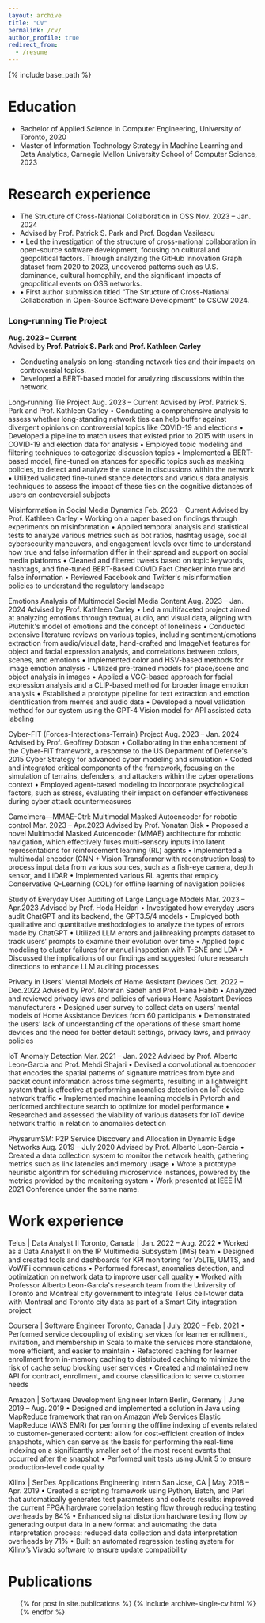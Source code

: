 ```yaml
---
layout: archive
title: "CV"
permalink: /cv/
author_profile: true
redirect_from:
  - /resume
---
```


{% include base_path %}

Education
======
* Bachelor of Applied Science in Computer Engineering, University of Toronto, 2020
* Master of Information Technology Strategy in Machine Learning and Data Analytics, Carnegie Mellon University School of Computer Science, 2023

Research experience
======
* The Structure of Cross-National Collaboration in OSS Nov. 2023 – Jan. 2024
* Advised by Prof. Patrick S. Park and Prof. Bogdan Vasilescu
* • Led the investigation of the structure of cross-national collaboration in open-source software development, focusing on cultural and geopolitical factors. Through analyzing the GitHub Innovation Graph dataset from 2020 to 2023, uncovered patterns such as U.S. dominance, cultural homophily, and the significant impacts of geopolitical events on OSS networks.
* • First author submission titled “The Structure of Cross-National Collaboration in Open-Source Software Development” to CSCW 2024.

### Long-running Tie Project
**Aug. 2023 – Current**  
Advised by **Prof. Patrick S. Park** and **Prof. Kathleen Carley**
- Conducting analysis on long-standing network ties and their impacts on controversial topics.
- Developed a BERT-based model for analyzing discussions within the network.

Long-running Tie Project Aug. 2023 – Current
Advised by Prof. Patrick S. Park and Prof. Kathleen Carley
• Conducting a comprehensive analysis to assess whether long-standing network ties can help buffer against divergent opinions on controversial topics like COVID-19 and elections
• Developed a pipeline to match users that existed prior to 2015 with users in COVID-19 and election data for analysis
• Employed topic modeling and filtering techniques to categorize discussion topics
• Implemented a BERT-based model, fine-tuned on stances for specific topics such as masking policies, to detect and analyze the stance in discussions within the network
• Utilized validated fine-tuned stance detectors and various data analysis techniques to assess the impact of these ties on the cognitive distances of users on controversial subjects

Misinformation in Social Media Dynamics Feb. 2023 – Current
Advised by Prof. Kathleen Carley
• Working on a paper based on findings through experiments on misinformation
• Applied temporal analysis and statistical tests to analyze various metrics such as bot ratios, hashtag usage, social cybersecurity maneuvers, and engagement levels over time to understand how true and false information differ in their spread and support on social media platforms
• Cleaned and filtered tweets based on topic keywords, hashtags, and fine-tuned BERT-Based COVID Fact Checker into true and false information
• Reviewed Facebook and Twitter's misinformation policies to understand the regulatory landscape

Emotions Analysis of Multimodal Social Media Content Aug. 2023 – Jan. 2024
Advised by Prof. Kathleen Carley
• Led a multifaceted project aimed at analyzing emotions through textual, audio, and visual data, aligning with Plutchik's model of emotions and the concept of loneliness
• Conducted extensive literature reviews on various topics, including sentiment/emotions extraction from audio/visual data, hand-crafted and ImageNet features for object and facial expression analysis, and correlations between colors, scenes, and emotions
• Implemented color and HSV-based methods for image emotion analysis
• Utilized pre-trained models for place/scene and object analysis in images
• Applied a VGG-based approach for facial expression analysis and a CLIP-based method for broader image emotion analysis
• Established a prototype pipeline for text extraction and emotion identification from memes and audio data
• Developed a novel validation method for our system using the GPT-4 Vision model for API assisted data labeling

Cyber-FIT (Forces-Interactions-Terrain) Project Aug. 2023 – Jan. 2024
Advised by Prof. Geoffrey Dobson
• Collaborating in the enhancement of the Cyber-FIT framework, a response to the US Department of Defense's 2015 Cyber Strategy for advanced cyber modeling and simulation
• Coded and integrated critical components of the framework, focusing on the simulation of terrains, defenders, and attackers within the cyber operations context
• Employed agent-based modeling to incorporate psychological factors, such as stress, evaluating their impact on defender effectiveness during cyber attack countermeasures

Camelmera—MMAE-Ctrl: Multimodal Masked Autoencoder for robotic control Mar. 2023 – Apr.2023
Advised by Prof. Yonatan Bisk
• Proposed a novel Multimodal Masked Autoencoder (MMAE) architecture for robotic navigation, which effectively fuses multi-sensory inputs into latent representations for reinforcement learning (RL) agents
• Implemented a multimodal encoder (CNN + Vision Transformer with reconstruction loss) to process input data from various sources, such as a fish-eye camera, depth sensor, and LiDAR
• Implemented various RL agents that employ Conservative Q-Learning (CQL) for offline learning of navigation policies

Study of Everyday User Auditing of Large Language Models Mar. 2023 – Apr.2023
Advised by Prof. Hoda Heidari
• Investigated how everyday users audit ChatGPT and its backend, the GPT3.5/4 models
• Employed both qualitative and quantitative methodologies to analyze the types of errors made by ChatGPT
• Utilized LLM errors and jailbreaking prompts dataset to track users’ prompts to examine their evolution over time
• Applied topic modeling to cluster failures for manual inspection with T-SNE and LDA
• Discussed the implications of our findings and suggested future research directions to enhance LLM auditing processes

Privacy in Users’ Mental Models of Home Assistant Devices Oct. 2022 – Dec.2022
Advised by Prof. Norman Sadeh and Prof. Hana Habib
• Analyzed and reviewed privacy laws and policies of various Home Assistant Devices manufacturers
• Designed user survey to collect data on users’ mental models of Home Assistance Devices from 60 participants
• Demonstrated the users’ lack of understanding of the operations of these smart home devices and the need for better default settings, privacy laws, and privacy policies

IoT Anomaly Detection Mar. 2021 – Jan. 2022
Advised by Prof. Alberto Leon-Garcia and Prof. Mehdi Shajari
• Devised a convolutional autoencoder that encodes the spatial patterns of signature matrices from byte and packet count information across time segments, resulting in a lightweight system that is effective at performing anomalies detection on IoT device network traffic
• Implemented machine learning models in Pytorch and performed architecture search to optimize for model performance
• Researched and assessed the viability of various datasets for IoT device network traffic in relation to anomalies detection

PhysarumSM: P2P Service Discovery and Allocation in Dynamic Edge Networks Aug. 2019 – July 2020
Advised by Prof. Alberto Leon-Garcia
• Created a data collection system to monitor the network health, gathering metrics such as link latencies and memory usage
• Wrote a prototype heuristic algorithm for scheduling microservice instances, powered by the metrics provided by the monitoring system
• Work presented at IEEE IM 2021 Conference under the same name.

Work experience
======
Telus | Data Analyst II Toronto, Canada | Jan. 2022 – Aug. 2022
• Worked as a Data Analyst II on the IP Multimedia Subsystem (IMS) team
• Designed and created tools and dashboards for KPI monitoring for VoLTE, UMTS, and VoWiFi communications
• Performed forecast, anomalies detection, and optimization on network data to improve user call quality
• Worked with Professor Alberto Leon-Garcia's research team from the University of Toronto and Montreal city government to integrate Telus cell-tower data with Montreal and Toronto city data as part of a Smart City integration project

Coursera | Software Engineer Toronto, Canada | July 2020 – Feb. 2021
• Performed service decoupling of existing services for learner enrollment, invitation, and membership in Scala to make the services more standalone, more efficient, and easier to maintain
• Refactored caching for learner enrollment from in-memory caching to distributed caching to minimize the risk of cache setup blocking user services
• Created and maintained new API for contract, enrollment, and course classification to serve customer needs

Amazon | Software Development Engineer Intern Berlin, Germany | June 2019 – Aug. 2019
• Designed and implemented a solution in Java using MapReduce framework that ran on Amazon Web Services Elastic MapReduce (AWS EMR) for performing the offline indexing of events related to customer-generated content: allow for cost-efficient creation of index snapshots, which can serve as the basis for performing the real-time indexing on a significantly smaller set of the most recent events that occurred after the snapshot
• Performed unit tests using JUnit 5 to ensure production-level code quality

Xilinx | SerDes Applications Engineering Intern San Jose, CA | May 2018 – Apr. 2019
• Created a scripting framework using Python, Batch, and Perl that automatically generates test parameters and collects results: improved the current FPGA hardware correlation testing flow through reducing testing overheads by 84%
• Enhanced signal distortion hardware testing flow by generating output data in a new format and automating the data interpretation process: reduced data collection and data interpretation overheads by 71%
• Built an automated regression testing system for Xilinx’s Vivado software to ensure update compatibility

Publications
======
  <ul>{% for post in site.publications %}
    {% include archive-single-cv.html %}
  {% endfor %}</ul>
